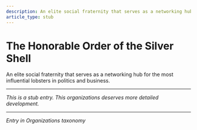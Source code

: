 ```yaml
---
description: An elite social fraternity that serves as a networking hub for the most influential lobsters in politics and business.
article_type: stub
---
```


# The Honorable Order of the Silver Shell

An elite social fraternity that serves as a networking hub for the most influential lobsters in politics and business.

---
*This is a stub entry. This organizations deserves more detailed development.*

---
*Entry in Organizations taxonomy*
